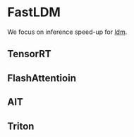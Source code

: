# FastLDM

We focus on inference speed-up for [ldm](https://github.com/CompVis/stable-diffusion).

## TensorRT

## FlashAttentioin

## AIT

## Triton